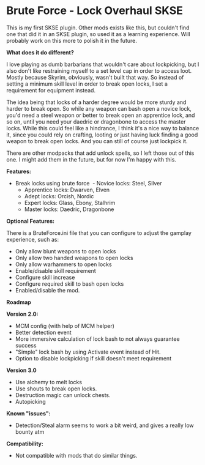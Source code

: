 ﻿# Brute Force - Lock Overhaul SKSE

This is my first SKSE plugin. Other mods exists like this, but couldn't find one that did it in an SKSE plugin, so used it as a learning experience. Will probably work on this more to polish it in the future.

**What does it do different?**

I love playing as dumb barbarians that wouldn't care about lockpicking, but I also don't like restraining myself to a set level cap in order to access loot. Mostly because Skyrim, obviously, wasn't built that way. So instead of setting a minimum skill level in order to break open locks, I set a requirement for equipment instead.

The idea being that locks of a harder degree would be more sturdy and harder to break open. So while any weapon can bash open a novice lock, you'd need a steel weapon or better to break open an apprentice lock, and so on, until you need your daedric or dragonbone to access the master locks. While this could feel like a hindrance, I think it's a nice way to balance it, since you could rely on crafting, looting or just having luck finding a good weapon to break open locks. And you can still of course just lockpick it.

There are other modpacks that add unlock spells, so I left those out of this one. I might add them in the future, but for now I'm happy with this.

**Features:**

- Break locks using brute force
﻿	- Novice locks: Steel, Silver
	- Apprentice locks: Dwarven, Elven
	- Adept locks: Orcish, Nordic
	- Expert locks: Glass, Ebony, Stalhrim
	- Master locks: Daedric, Dragonbone

**Optional Features:**

There is a BruteForce.ini file that you can configure to adjust the gamplay experience, such as:

- Only allow blunt weapons to open locks
- Only allow two handed weapons to open locks
- Only allow warhammers to open locks
- Enable/disable skill requirement
- Configure skill increase
- Configure required skill to bash open locks
- Enabled/disable the mod.

**Roadmap**

**Version 2.0:**
- MCM config (with help of MCM helper)
- Better detection event
- More immersive calculation of lock bash to not always guarantee success
- "Simple" lock bash by using Activate event instead of Hit.
- Option to disable lockpicking if skill doesn't meet requirement

**Version 3.0**
- Use alchemy to melt locks
- Use shouts to break open locks.
- Destruction magic can unlock chests.
- Autopicking

**Known "issues":**
- Detection/Steal alarm seems to work a bit weird, and gives a really low bounty atm

**Compatibility:**
- Not compatible with mods that do similar things.